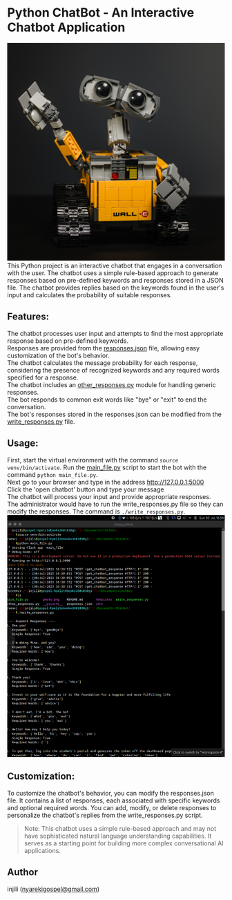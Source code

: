 # Python ChatBot - An Interactive Chatbot Application
![Hello there](photo.png)
This Python project is an interactive chatbot that engages in a conversation with the user. The chatbot uses a simple rule-based approach to generate responses based on pre-defined keywords and responses stored in a JSON file. The chatbot provides replies based on the keywords found in the user's input and calculates the probability of suitable responses.

## Features:
The chatbot processes user input and attempts to find the most appropriate response based on pre-defined keywords.  
Responses are provided from the [responses.json](responses.json) file, allowing easy customization of the bot's behavior.  
The chatbot calculates the message probability for each response, considering the presence of recognized keywords and any required words specified for a response.  
The chatbot includes an [other_responses.py](other_responses.py) module for handling generic responses.  
The bot responds to common exit words like "bye" or "exit" to end the conversation.  
The bot's responses stored in the responses.json can be modified from the [write_responses.py](write_responses.py) file.

## Usage:
First, start the virtual environment with the command ```source venv/bin/activate```.
Run the [main_file.py](main_file.py) script to start the bot with the command ```python main_file.py```.  
Next go to your browser and type in the address http://127.0.0.1:5000  
Click the 'open chatbot' button and type your message  
The chatbot will process your input and provide appropriate responses.  
The administrator would have to run the write_responses.py file so they can modify the responses. The command is ```./write_responses.py```.
![operation](screenshot.png)
## Customization:
To customize the chatbot's behavior, you can modify the responses.json file. It contains a list of responses, each associated with specific keywords and optional required words. You can add, modify, or delete responses to personalize the chatbot's replies from the write_responses.py script.  



> Note: This chatbot uses a simple rule-based approach and may not have sophisticated natural language understanding capabilities. It serves as a starting point for building more complex conversational AI applications.

## Author
injili (nyarekigospel@gmail.com)
